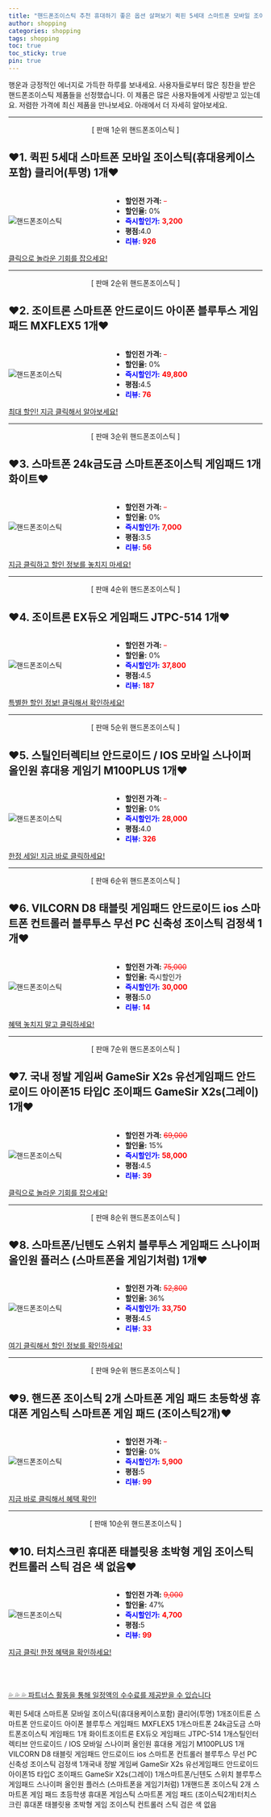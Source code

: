 ```yaml
---
title: "핸드폰조이스틱 추천 휴대하기 좋은 옵션 살펴보기 퀵핀 5세대 스마트폰 모바일 조이스틱(휴대용케이스포함)"
author: shopping
categories: shopping
tags: shopping
toc: true
toc_sticky: true
pin: true
---
```

행운과 긍정적인 에너지로 가득한 하루를 보내세요. 사용자들로부터 많은 칭찬을 받은 핸드폰조이스틱 제품들을 선정했습니다. 이 제품은 많은 사용자들에게 사랑받고 있는데요. 저렴한 가격에 최신 제품을 만나보세요. 아래에서 더 자세히 알아보세요.

---
<p class="toplist" style="margin: 0 auto; display: block; width: fit-content;">[ 판매 1순위 핸드폰조이스틱 ]</p>

<h2><strong>❤️1. 퀵핀 5세대 스마트폰 모바일 조이스틱(휴대용케이스포함) 클리어(투명) 1개❤️</strong></h2>

<div style="display: flex; align-items: center;">
    <div style="flex: 0.4;">
        <img src="https://thumbnail10.coupangcdn.com/thumbnails/remote/230x230ex/image/vendor_inventory/60ff/e84b1797ef3ea2233e8e929acd0b72cb149db2ef66907b34e51a5a572d6f.jpg" alt="핸드폰조이스틱" style="max-width: 100%;">
    </div>
    <div style="flex: 0.6; margin-left: 10px;">
        <ul>
            <li><strong>할인전 가격:</strong> <del style="color: red;">-</del></li>
            <li><strong>할인율:</strong> 0%</li>
            <li><span style='color:blue'><strong>즉시할인가:</strong></span> <span style='color:red'><strong>3,200</strong></span></li>
            <li><strong>평점:</strong>4.0</li>
            <li><span style='color:blue'><strong>리뷰:</strong></span> <span style='color:red'><strong>926</strong></span></li>
        </ul>
    </div>
</div>
<div class="center">
    <a href="https://William4Davisa.github.io?lptag=AF9450613&subid=githubio&pageKey=186049980&traceid=V0-153&itemId=676658863&vendorItemId=4741108777" class="myButton">
        클릭으로 놀라운 기회를 잡으세요!
    </a>
</div>


---
<p class="toplist" style="margin: 0 auto; display: block; width: fit-content;">[ 판매 2순위 핸드폰조이스틱 ]</p>

<h2><strong>❤️2. 조이트론 스마트폰 안드로이드 아이폰 블루투스 게임패드 MXFLEX5 1개❤️</strong></h2>

<div style="display: flex; align-items: center;">
    <div style="flex: 0.4;">
        <img src="https://thumbnail9.coupangcdn.com/thumbnails/remote/230x230ex/image/retail/images/2024/04/18/13/1/6592a144-56f0-4385-adb0-63cc1a6ecc92.jpg" alt="핸드폰조이스틱" style="max-width: 100%;">
    </div>
    <div style="flex: 0.6; margin-left: 10px;">
        <ul>
            <li><strong>할인전 가격:</strong> <del style="color: red;">-</del></li>
            <li><strong>할인율:</strong> 0%</li>
            <li><span style='color:blue'><strong>즉시할인가:</strong></span> <span style='color:red'><strong>49,800</strong></span></li>
            <li><strong>평점:</strong>4.5</li>
            <li><span style='color:blue'><strong>리뷰:</strong></span> <span style='color:red'><strong>76</strong></span></li>
        </ul>
    </div>
</div>
<div class="center">
    <a href="https://William4Davisa.github.io?lptag=AF9450613&subid=githubio&pageKey=8039707833&traceid=V0-153&itemId=22505427976&vendorItemId=89547545003" class="myButton">
        최대 할인! 지금 클릭해서 알아보세요!
    </a>
</div>


---
<p class="toplist" style="margin: 0 auto; display: block; width: fit-content;">[ 판매 3순위 핸드폰조이스틱 ]</p>

<h2><strong>❤️3. 스마트폰 24k금도금 스마트폰조이스틱 게임패드 1개 화이트❤️</strong></h2>

<div style="display: flex; align-items: center;">
    <div style="flex: 0.4;">
        <img src="https://thumbnail6.coupangcdn.com/thumbnails/remote/230x230ex/image/vendor_inventory/c9b3/fdba94053ca6a7933100076a7d4ab3242f586683c2b4ab81d6bcfcc16a97.jpg" alt="핸드폰조이스틱" style="max-width: 100%;">
    </div>
    <div style="flex: 0.6; margin-left: 10px;">
        <ul>
            <li><strong>할인전 가격:</strong> <del style="color: red;">-</del></li>
            <li><strong>할인율:</strong> 0%</li>
            <li><span style='color:blue'><strong>즉시할인가:</strong></span> <span style='color:red'><strong>7,000</strong></span></li>
            <li><strong>평점:</strong>3.5</li>
            <li><span style='color:blue'><strong>리뷰:</strong></span> <span style='color:red'><strong>56</strong></span></li>
        </ul>
    </div>
</div>
<div class="center">
    <a href="https://William4Davisa.github.io?lptag=AF9450613&subid=githubio&pageKey=330435767&traceid=V0-153&itemId=1056085022&vendorItemId=86681330167" class="myButton">
        지금 클릭하고 할인 정보를 놓치지 마세요!
    </a>
</div>


---
<p class="toplist" style="margin: 0 auto; display: block; width: fit-content;">[ 판매 4순위 핸드폰조이스틱 ]</p>

<h2><strong>❤️4. 조이트론 EX듀오 게임패드 JTPC-514 1개❤️</strong></h2>

<div style="display: flex; align-items: center;">
    <div style="flex: 0.4;">
        <img src="https://thumbnail7.coupangcdn.com/thumbnails/remote/230x230ex/image/retail/images/3485316784400441-5d4457fb-18bf-4f21-8aa7-d2852b67db31.jpg" alt="핸드폰조이스틱" style="max-width: 100%;">
    </div>
    <div style="flex: 0.6; margin-left: 10px;">
        <ul>
            <li><strong>할인전 가격:</strong> <del style="color: red;">-</del></li>
            <li><strong>할인율:</strong> 0%</li>
            <li><span style='color:blue'><strong>즉시할인가:</strong></span> <span style='color:red'><strong>37,800</strong></span></li>
            <li><strong>평점:</strong>4.5</li>
            <li><span style='color:blue'><strong>리뷰:</strong></span> <span style='color:red'><strong>187</strong></span></li>
        </ul>
    </div>
</div>
<div class="center">
    <a href="https://William4Davisa.github.io?lptag=AF9450613&subid=githubio&pageKey=42576595&traceid=V0-153&itemId=154141900&vendorItemId=3359259421" class="myButton">
        특별한 할인 정보! 클릭해서 확인하세요!
    </a>
</div>


---
<p class="toplist" style="margin: 0 auto; display: block; width: fit-content;">[ 판매 5순위 핸드폰조이스틱 ]</p>

<h2><strong>❤️5. 스틸인터렉티브 안드로이드 / IOS 모바일 스나이퍼 올인원 휴대용 게임기 M100PLUS 1개❤️</strong></h2>

<div style="display: flex; align-items: center;">
    <div style="flex: 0.4;">
        <img src="https://thumbnail8.coupangcdn.com/thumbnails/remote/230x230ex/image/retail/images/2020/02/20/20/9/bd21d199-3575-43a9-89ff-2d10a5e3271e.jpg" alt="핸드폰조이스틱" style="max-width: 100%;">
    </div>
    <div style="flex: 0.6; margin-left: 10px;">
        <ul>
            <li><strong>할인전 가격:</strong> <del style="color: red;">-</del></li>
            <li><strong>할인율:</strong> 0%</li>
            <li><span style='color:blue'><strong>즉시할인가:</strong></span> <span style='color:red'><strong>28,000</strong></span></li>
            <li><strong>평점:</strong>4.0</li>
            <li><span style='color:blue'><strong>리뷰:</strong></span> <span style='color:red'><strong>326</strong></span></li>
        </ul>
    </div>
</div>
<div class="center">
    <a href="https://William4Davisa.github.io?lptag=AF9450613&subid=githubio&pageKey=1316302492&traceid=V0-153&itemId=2335238687&vendorItemId=70331880853" class="myButton">
        한정 세일! 지금 바로 클릭하세요!
    </a>
</div>


---
<p class="toplist" style="margin: 0 auto; display: block; width: fit-content;">[ 판매 6순위 핸드폰조이스틱 ]</p>

<h2><strong>❤️6. VILCORN D8 태블릿 게임패드 안드로이드 ios 스마트폰 컨트롤러 블루투스 무선 PC 신축성 조이스틱 검정색 1개❤️</strong></h2>

<div style="display: flex; align-items: center;">
    <div style="flex: 0.4;">
        <img src="https://thumbnail7.coupangcdn.com/thumbnails/remote/230x230ex/image/vendor_inventory/fc2c/8b8e8bd544d237329b023d181e621d2fffb4b7e5d679eda70d4f4d1d1507.jpg" alt="핸드폰조이스틱" style="max-width: 100%;">
    </div>
    <div style="flex: 0.6; margin-left: 10px;">
        <ul>
            <li><strong>할인전 가격:</strong> <del style="color: red;">75,000</del></li>
            <li><strong>할인율:</strong> 즉시할인가</li>
            <li><span style='color:blue'><strong>즉시할인가:</strong></span> <span style='color:red'><strong>30,000</strong></span></li>
            <li><strong>평점:</strong>5.0</li>
            <li><span style='color:blue'><strong>리뷰:</strong></span> <span style='color:red'><strong>14</strong></span></li>
        </ul>
    </div>
</div>
<div class="center">
    <a href="https://William4Davisa.github.io?lptag=AF9450613&subid=githubio&pageKey=7776768632&traceid=V0-153&itemId=21009193208&vendorItemId=88081364450" class="myButton">
        혜택 놓치지 말고 클릭하세요!
    </a>
</div>


---
<p class="toplist" style="margin: 0 auto; display: block; width: fit-content;">[ 판매 7순위 핸드폰조이스틱 ]</p>

<h2><strong>❤️7. 국내 정발 게임써 GameSir X2s 유선게임패드 안드로이드 아이폰15 타입C 조이패드 GameSir X2s(그레이) 1개❤️</strong></h2>

<div style="display: flex; align-items: center;">
    <div style="flex: 0.4;">
        <img src="https://thumbnail6.coupangcdn.com/thumbnails/remote/230x230ex/image/vendor_inventory/f8bd/6eb03213d9abb748917f925da5fb6ea2cadb11aa5e760074669bc8ac270b.jpg" alt="핸드폰조이스틱" style="max-width: 100%;">
    </div>
    <div style="flex: 0.6; margin-left: 10px;">
        <ul>
            <li><strong>할인전 가격:</strong> <del style="color: red;">69,000</del></li>
            <li><strong>할인율:</strong> 15%</li>
            <li><span style='color:blue'><strong>즉시할인가:</strong></span> <span style='color:red'><strong>58,000</strong></span></li>
            <li><strong>평점:</strong>4.5</li>
            <li><span style='color:blue'><strong>리뷰:</strong></span> <span style='color:red'><strong>39</strong></span></li>
        </ul>
    </div>
</div>
<div class="center">
    <a href="https://William4Davisa.github.io?lptag=AF9450613&subid=githubio&pageKey=7881830905&traceid=V0-153&itemId=21557113004&vendorItemId=88661572653" class="myButton">
        클릭으로 놀라운 기회를 잡으세요!
    </a>
</div>


---
<p class="toplist" style="margin: 0 auto; display: block; width: fit-content;">[ 판매 8순위 핸드폰조이스틱 ]</p>

<h2><strong>❤️8. 스마트폰/닌텐도 스위치 블루투스 게임패드 스나이퍼 올인원 플러스 (스마트폰을 게임기처럼) 1개❤️</strong></h2>

<div style="display: flex; align-items: center;">
    <div style="flex: 0.4;">
        <img src="https://thumbnail9.coupangcdn.com/thumbnails/remote/230x230ex/image/vendor_inventory/a044/088afd312f8d976ee7ed23d048acd3f01bb233dd9f29d3064318967a34f3.png" alt="핸드폰조이스틱" style="max-width: 100%;">
    </div>
    <div style="flex: 0.6; margin-left: 10px;">
        <ul>
            <li><strong>할인전 가격:</strong> <del style="color: red;">52,800</del></li>
            <li><strong>할인율:</strong> 36%</li>
            <li><span style='color:blue'><strong>즉시할인가:</strong></span> <span style='color:red'><strong>33,750</strong></span></li>
            <li><strong>평점:</strong>4.5</li>
            <li><span style='color:blue'><strong>리뷰:</strong></span> <span style='color:red'><strong>33</strong></span></li>
        </ul>
    </div>
</div>
<div class="center">
    <a href="https://William4Davisa.github.io?lptag=AF9450613&subid=githubio&pageKey=7381002363&traceid=V0-153&itemId=19061827167&vendorItemId=89013368714" class="myButton">
        여기 클릭해서 할인 정보를 확인하세요!
    </a>
</div>


---
<p class="toplist" style="margin: 0 auto; display: block; width: fit-content;">[ 판매 9순위 핸드폰조이스틱 ]</p>

<h2><strong>❤️9. 핸드폰 조이스틱 2개 스마트폰 게임 패드 초등학생 휴대폰 게임스틱 스마트폰 게임 패드 (조이스틱2개)❤️</strong></h2>

<div style="display: flex; align-items: center;">
    <div style="flex: 0.4;">
        <img src="https://thumbnail8.coupangcdn.com/thumbnails/remote/230x230ex/image/vendor_inventory/7f7c/555f55bbf5c2e32790df89037630627ec73a7aec0b6e9244cc28f8566033.jpg" alt="핸드폰조이스틱" style="max-width: 100%;">
    </div>
    <div style="flex: 0.6; margin-left: 10px;">
        <ul>
            <li><strong>할인전 가격:</strong> <del style="color: red;">-</del></li>
            <li><strong>할인율:</strong> 0%</li>
            <li><span style='color:blue'><strong>즉시할인가:</strong></span> <span style='color:red'><strong>5,900</strong></span></li>
            <li><strong>평점:</strong>5</li>
            <li><span style='color:blue'><strong>리뷰:</strong></span> <span style='color:red'><strong>99</strong></span></li>
        </ul>
    </div>
</div>
<div class="center">
    <a href="https://William4Davisa.github.io?lptag=AF9450613&subid=githubio&pageKey=8199756698&traceid=V0-153&itemId=23500411748&vendorItemId=90526850268" class="myButton">
        지금 바로 클릭해서 혜택 확인!
    </a>
</div>


---
<p class="toplist" style="margin: 0 auto; display: block; width: fit-content;">[ 판매 10순위 핸드폰조이스틱 ]</p>

<h2><strong>❤️10. 터치스크린 휴대폰 태블릿용 초박형 게임 조이스틱 컨트롤러 스틱 검은 색 없음❤️</strong></h2>

<div style="display: flex; align-items: center;">
    <div style="flex: 0.4;">
        <img src="https://thumbnail9.coupangcdn.com/thumbnails/remote/230x230ex/image/vendor_inventory/5dce/84db9dbefe4386fe21f4d914da17c4d545d31a14e0767a0b570c77ec1614.jpg" alt="핸드폰조이스틱" style="max-width: 100%;">
    </div>
    <div style="flex: 0.6; margin-left: 10px;">
        <ul>
            <li><strong>할인전 가격:</strong> <del style="color: red;">9,000</del></li>
            <li><strong>할인율:</strong> 47%</li>
            <li><span style='color:blue'><strong>즉시할인가:</strong></span> <span style='color:red'><strong>4,700</strong></span></li>
            <li><strong>평점:</strong>5</li>
            <li><span style='color:blue'><strong>리뷰:</strong></span> <span style='color:red'><strong>99</strong></span></li>
        </ul>
    </div>
</div>
<div class="center">
    <a href="https://William4Davisa.github.io?lptag=AF9450613&subid=githubio&pageKey=6170659667&traceid=V0-153&itemId=12042760923&vendorItemId=90749351392" class="myButton">
        지금 클릭! 한정 혜택을 확인하세요!
    </a>
</div>

<br><br><br>[💦 💦 💦 파트너스 활동을 통해 일정액의 수수료를 제공받을 수 있습니다](https://link.coupang.com/a/bcpT2c)<br><br>퀵핀 5세대 스마트폰 모바일 조이스틱(휴대용케이스포함) 클리어(투명) 1개조이트론 스마트폰 안드로이드 아이폰 블루투스 게임패드 MXFLEX5 1개스마트폰 24k금도금 스마트폰조이스틱 게임패드 1개 화이트조이트론 EX듀오 게임패드 JTPC-514 1개스틸인터렉티브 안드로이드 / IOS 모바일 스나이퍼 올인원 휴대용 게임기 M100PLUS 1개VILCORN D8 태블릿 게임패드 안드로이드 ios 스마트폰 컨트롤러 블루투스 무선 PC 신축성 조이스틱 검정색 1개국내 정발 게임써 GameSir X2s 유선게임패드 안드로이드 아이폰15 타입C 조이패드 GameSir X2s(그레이) 1개스마트폰/닌텐도 스위치 블루투스 게임패드 스나이퍼 올인원 플러스 (스마트폰을 게임기처럼) 1개핸드폰 조이스틱 2개 스마트폰 게임 패드 초등학생 휴대폰 게임스틱 스마트폰 게임 패드 (조이스틱2개)터치스크린 휴대폰 태블릿용 초박형 게임 조이스틱 컨트롤러 스틱 검은 색 없음